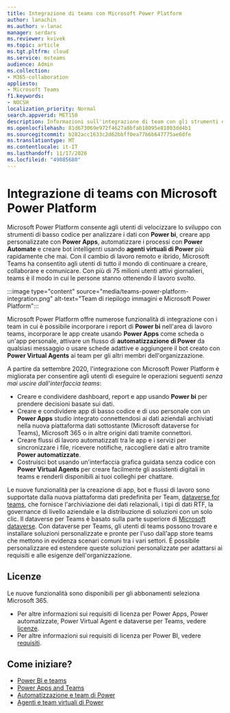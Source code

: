 ```yaml
---
title: Integrazione di teams con Microsoft Power Platform
author: lanachin
ms.author: v-lanac
manager: serdars
ms.reviewer: kvivek
ms.topic: article
ms.tgt.pltfrm: cloud
ms.service: msteams
audience: Admin
ms.collection:
- M365-collaboration
appliesto:
- Microsoft Teams
f1.keywords:
- NOCSH
localization_priority: Normal
search.appverid: MET150
description: Informazioni sull'integrazione di team con gli strumenti di Microsoft Power Platform, tra cui Power BI, Power Apps, Power Automate e Power Virtual Agent.
ms.openlocfilehash: 81d673069e972f4627a8bfab18095e81803dd4b1
ms.sourcegitcommit: b282acc1633c2d62bbff0ea77b6b647775ae6dfe
ms.translationtype: MT
ms.contentlocale: it-IT
ms.lasthandoff: 11/17/2020
ms.locfileid: "49085680"
---
```

# <a name="teams-integration-with-microsoft-power-platform"></a>Integrazione di teams con Microsoft Power Platform

Microsoft Power Platform consente agli utenti di velocizzare lo sviluppo con strumenti di basso codice per analizzare i dati con **Power bi**, creare app personalizzate con **Power Apps**, automatizzare i processi con **Power Automate** e creare bot intelligenti usando **agenti virtuali di Power** più rapidamente che mai. Con il cambio di lavoro remoto e ibrido, Microsoft Teams ha consentito agli utenti di tutto il mondo di continuare a creare, collaborare e comunicare. Con più di 75 milioni utenti attivi giornalieri, teams è il modo in cui le persone stanno ottenendo il lavoro svolto.

:::image type="content" source="media/teams-power-platform-integration.png" alt-text="Team di riepilogo immagini e Microsoft Power Platform":::

Microsoft Power Platform offre numerose funzionalità di integrazione con i team in cui è possibile incorporare i report di **Power bi** nell'area di lavoro teams, incorporare le app create usando **Power Apps** come scheda o un'app personale, attivare un flusso di **automatizzazione di Power** da qualsiasi messaggio o usare schede adattive e aggiungere il bot creato con **Power Virtual Agents** ai team per gli altri membri dell'organizzazione.

A partire da settembre 2020, l'integrazione con Microsoft Power Platform è migliorata per consentire agli utenti di eseguire le operazioni seguenti *senza mai uscire dall'interfaccia teams*:

- Creare e condividere dashboard, report e app usando **Power bi** per prendere decisioni basate sui dati.
- Creare e condividere app di basso codice e di uso personale con un **Power Apps** studio integrato connettendosi ai dati aziendali archiviati nella nuova piattaforma dati sottostante (Microsoft dataverse for Teams), Microsoft 365 o in altre origini dati tramite connettori.
- Creare flussi di lavoro automatizzati tra le app e i servizi per sincronizzare i file, ricevere notifiche, raccogliere dati e altro tramite **Power automatizzate**.
- Costruisci bot usando un'interfaccia grafica guidata senza codice con **Power Virtual Agents** per creare facilmente gli assistenti digitali in teams e renderli disponibili ai tuoi colleghi per chattare.

Le nuove funzionalità per la creazione di app, bot e flussi di lavoro sono supportate dalla nuova piattaforma dati predefinita per Team, [dataverse for teams](https://go.microsoft.com/fwlink/?linkid=2143541), che fornisce l'archiviazione dei dati relazionali, i tipi di dati RTF, la governance di livello aziendale e la distribuzione di soluzioni con un solo clic. Il dataverse per Teams è basato sulla parte superiore di [Microsoft dataverse](https://docs.microsoft.com/powerapps/maker/common-data-service/data-platform-intro). Con dataverse per Teams, gli utenti di teams possono trovare e installare soluzioni personalizzate e pronte per l'uso dall'app store teams che mettono in evidenza scenari comuni tra i vari settori. È possibile personalizzare ed estendere queste soluzioni personalizzate per adattarsi ai requisiti e alle esigenze dell'organizzazione.

## <a name="licensing"></a>Licenze

Le nuove funzionalità sono disponibili per gli abbonamenti seleziona Microsoft 365.

- Per altre informazioni sui requisiti di licenza per Power Apps, Power automatizzate, Power Virtual Agent e dataverse per Teams, vedere [licenze](https://go.microsoft.com/fwlink/?linkid=2143647).
- Per altre informazioni sui requisiti di licenza per Power BI, vedere [requisiti](https://go.microsoft.com/fwlink/?linkid=2143490).
 
## <a name="how-do-i-get-started"></a>Come iniziare?

- [Power BI e teams](https://aka.ms/pbi-teams-docs)
- [Power Apps and Teams](https://aka.ms/pa-teams-docs)
- [Automatizzazione e team di Power](https://aka.ms/pauto-teams-docs)
- [Agenti e team virtuali di Power](https://aka.ms/pva-teams-docs)
